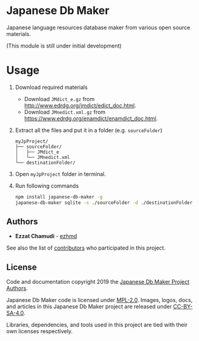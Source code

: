 # Japanese Db Maker

Japanese language resources database maker from various open source materials.

(This module is still under initial development)

# Usage
1. Download required materials
    - Download `JMdict_e.gz` from http://www.edrdg.org/jmdict/edict_doc.html.
    - Download `JMnedict.xml.gz` from https://www.edrdg.org/enamdict/enamdict_doc.html.

1. Extract all the files and put it in a folder (e.g. `sourceFolder`)
    ```
    myJpProject/
    ├── sourceFolder/
    │   ├── JMdict_e
    │   └── JMnedict.xml
    └── destinationFolder/

    ```
1. Open `myJpProject` folder in terminal.

1. Run following commands

    ```sh
    npm install japanese-db-maker -g
    japanese-db-maker sqlite -s ./sourceFolder -d ./destinationFolder
    ```

## Authors

* **Ezzat Chamudi** - [ezhmd](https://github.com/ezhmd)

See also the list of [contributors](https://github.com/ezhmd/japanese-db-maker/graphs/contributors) who participated in this project.

## License

Code and documentation copyright 2019 the [Japanese Db Maker Project Authors](https://github.com/ezhmd/japanese-db-maker/graphs/contributors). 

Japanese Db Maker code is licensed under [MPL-2.0](https://www.mozilla.org/en-US/MPL/2.0/). Images, logos, docs, and articles in this Japanese Db Maker project are released under [CC-BY-SA-4.0](https://creativecommons.org/licenses/by-sa/4.0/legalcode).

Libraries, dependencies, and tools used in this project are tied with their own licenses respectively.

